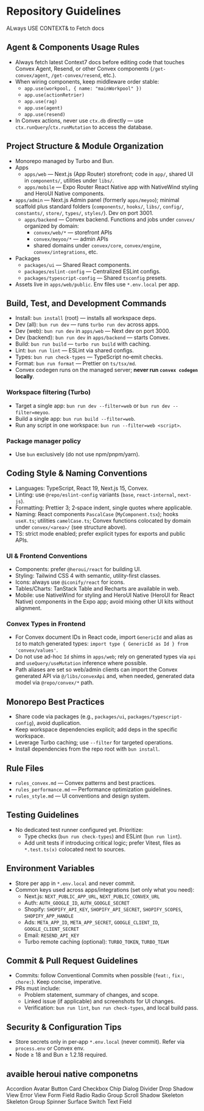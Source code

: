 # Repository Guidelines

ALways USE CONTEXT& to Fetch docs

## Agent & Components Usage Rules

- Always fetch latest Context7 docs before editing code that touches Convex Agent, Resend, or other Convex components (`/get-convex/agent`, `/get-convex/resend`, etc.).
- When wiring components, keep middleware order stable:
  - `app.use(workpool, { name: "mainWorkpool" })`
  - `app.use(actionRetrier)`
  - `app.use(rag)`
  - `app.use(agent)`
  - `app.use(resend)`
- In Convex actions, never use `ctx.db` directly — use `ctx.runQuery`/`ctx.runMutation` to access the database.

## Project Structure & Module Organization

- Monorepo managed by Turbo and Bun.
- Apps
  - `apps/web` — Next.js (App Router) storefront; code in `app/`, shared UI in `components/`, utilities under `libs/`.
  - `apps/mobile` — Expo Router React Native app with NativeWind styling and HeroUI Native components.
- `apps/admin` — Next.js Admin panel (formerly `apps/meyoo`); minimal scaffold plus standard folders (`components/`, `hooks/`, `libs/`, `config/`, `constants/`, `store/`, `types/`, `styles/`). Dev on port 3001.
  - `apps/backend` — Convex backend. Functions and jobs under `convex/` organized by domain:
    - `convex/web/*` — storefront APIs
    - `convex/meyoo/*` — admin APIs
    - shared domains under `convex/core`, `convex/engine`, `convex/integrations`, etc.
- Packages
  - `packages/ui` — Shared React components.
  - `packages/eslint-config` — Centralized ESLint configs.
  - `packages/typescript-config` — Shared `tsconfig` presets.
- Assets live in `apps/web/public`. Env files use `*.env.local` per app.

## Build, Test, and Development Commands

- Install: `bun install` (root) — installs all workspace deps.
- Dev (all): `bun run dev` — runs `turbo run dev` across apps.
- Dev (web): `bun run dev` in `apps/web` — Next dev on port 3000.
- Dev (backend): `bun run dev` in `apps/backend` — starts Convex.
- Build: `bun run build` — `turbo run build` with caching.
- Lint: `bun run lint` — ESLint via shared configs.
- Types: `bun run check-types` — TypeScript no‑emit checks.
- Format: `bun run format` — Prettier on `ts/tsx/md`.
- Convex codegen runs on the managed server; **never run `convex codegen` locally**.

### Workspace filtering (Turbo)

- Target a single app: `bun run dev --filter=web` or `bun run dev --filter=meyoo`.
- Build a single app: `bun run build --filter=web`.
- Run any script in one workspace: `bun run --filter=web <script>`.

### Package manager policy

- Use `bun` exclusively (do not use npm/pnpm/yarn).

## Coding Style & Naming Conventions

- Languages: TypeScript, React 19, Next.js 15, Convex.
- Linting: use `@repo/eslint-config` variants (`base`, `react-internal`, `next-js`).
- Formatting: Prettier 3; 2‑space indent, single quotes where applicable.
- Naming: React components `PascalCase` (`MyComponent.tsx`); hooks `useX.ts`; utilities `camelCase.ts`; Convex functions colocated by domain under `convex/<area>/` (see structure above).
- TS: strict mode enabled; prefer explicit types for exports and public APIs.

### UI & Frontend Conventions

- Components: prefer `@heroui/react` for building UI.
- Styling: Tailwind CSS 4 with semantic, utility-first classes.
- Icons: always use `@iconify/react` for icons.
- Tables/Charts: TanStack Table and Recharts are available in web.
- Mobile: use NativeWind for styling and HeroUI Native (HeroUI for React Native) components in the Expo app; avoid mixing other UI kits without alignment.

### Convex Types in Frontend

- For Convex document IDs in React code, import `GenericId` and alias as `Id` to match generated types: `import type { GenericId as Id } from 'convex/values'`.
- Do not use ad-hoc `Id` shims in `apps/web`; rely on generated types via `api` and `useQuery/useMutation` inference where possible.
- Path aliases are set so web/admin clients can import the Convex generated API via `@/libs/convexApi` and, when needed, generated data model via `@repo/convex/*` path.

## Monorepo Best Practices

- Share code via packages (e.g., `packages/ui`, `packages/typescript-config`), avoid duplication.
- Keep workspace dependencies explicit; add deps in the specific workspace.
- Leverage Turbo caching; use `--filter` for targeted operations.
- Install dependencies from the repo root with `bun install`.

## Rule Files

- `rules_convex.md` — Convex patterns and best practices.
- `rules_performance.md` — Performance optimization guidelines.
- `rules_style.md` — UI conventions and design system.

## Testing Guidelines

- No dedicated test runner configured yet. Prioritize:
  - Type checks (`bun run check-types`) and ESLint (`bun run lint`).
  - Add unit tests if introducing critical logic; prefer Vitest, files as `*.test.ts(x)` colocated next to sources.

## Environment Variables

- Store per app in `*.env.local` and never commit.
- Common keys used across apps/integrations (set only what you need):
  - Next.js: `NEXT_PUBLIC_APP_URL`, `NEXT_PUBLIC_CONVEX_URL`
  - Auth: `AUTH_GOOGLE_ID`, `AUTH_GOOGLE_SECRET`
  - Shopify: `SHOPIFY_API_KEY`, `SHOPIFY_API_SECRET`, `SHOPIFY_SCOPES`, `SHOPIFY_APP_HANDLE`
  - Ads: `META_APP_ID`, `META_APP_SECRET`, `GOOGLE_CLIENT_ID`, `GOOGLE_CLIENT_SECRET`
  - Email: `RESEND_API_KEY`
  - Turbo remote caching (optional): `TURBO_TOKEN`, `TURBO_TEAM`

## Commit & Pull Request Guidelines

- Commits: follow Conventional Commits when possible (`feat:`, `fix:`, `chore:`). Keep concise, imperative.
- PRs must include:
  - Problem statement, summary of changes, and scope.
  - Linked issue (if applicable) and screenshots for UI changes.
  - Verification: `bun run lint`, `bun run check-types`, and local build pass.

## Security & Configuration Tips

- Store secrets only in per‑app `*.env.local` (never commit). Refer via `process.env` or Convex env.
- Node ≥ 18 and Bun ≥ 1.2.18 required.

## avaible heroui native componetns

Accordion
Avatar
Button
Card
Checkbox
Chip
Dialog
Divider
Drop Shadow View
Error View
Form Field
Radio
Radio Group
Scroll Shadow
Skeleton
Skeleton Group
Spinner
Surface
Switch
Text Field
